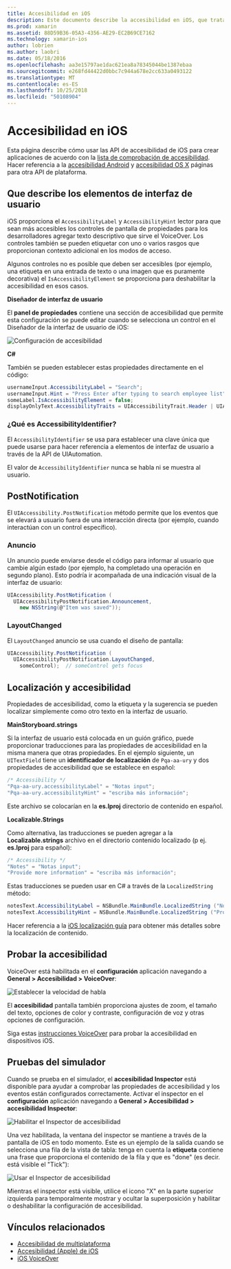 ```yaml
---
title: Accesibilidad en iOS
description: Este documento describe la accesibilidad en iOS, que tratan diversas propiedades y características que pueden usarse para hacer que su aplicación puede usar tantos usuarios como sea posible.
ms.prod: xamarin
ms.assetid: 88D59B36-05A3-4356-AE29-EC2B69CE7162
ms.technology: xamarin-ios
author: lobrien
ms.author: laobri
ms.date: 05/18/2016
ms.openlocfilehash: aa3e15797ae1dac621ea8a78345044be1387ebaa
ms.sourcegitcommit: e268fd44422d0bbc7c944a678e2cc633a0493122
ms.translationtype: MT
ms.contentlocale: es-ES
ms.lasthandoff: 10/25/2018
ms.locfileid: "50108904"
---
```

# <a name="accessibility-on-ios"></a>Accesibilidad en iOS

Esta página describe cómo usar las API de accesibilidad de iOS para crear aplicaciones de acuerdo con la [lista de comprobación de accesibilidad](~/cross-platform/app-fundamentals/accessibility.md).
Hacer referencia a la [accesibilidad Android](~/android/app-fundamentals/accessibility.md) y [accesibilidad OS X](~/mac/app-fundamentals/accessibility.md) páginas para otra API de plataforma.

## <a name="describing-ui-elements"></a>Que describe los elementos de interfaz de usuario

iOS proporciona el `AccessibilityLabel` y `AccessibilityHint` lector para que sean más accesibles los controles de pantalla de propiedades para los desarrolladores agregar texto descriptivo que sirve el VoiceOver. Los controles también se pueden etiquetar con uno o varios rasgos que proporcionan contexto adicional en los modos de acceso.

Algunos controles no es posible que deben ser accesibles (por ejemplo, una etiqueta en una entrada de texto o una imagen que es puramente decorativa) el `IsAccessibilityElement` se proporciona para deshabilitar la accesibilidad en esos casos.

**Diseñador de interfaz de usuario**

El **panel de propiedades** contiene una sección de accesibilidad que permite esta configuración se puede editar cuando se selecciona un control en el Diseñador de la interfaz de usuario de iOS:

![](accessibility-images/ios-designer-sml.png "Configuración de accesibilidad")

**C#**

También se pueden establecer estas propiedades directamente en el código:

```csharp
usernameInput.AccessibilityLabel = "Search";
usernameInput.Hint = "Press Enter after typing to search employee list";
someLabel.IsAccessibilityElement = false;
displayOnlyText.AccessibilityTraits = UIAccessibilityTrait.Header | UIAccessibilityTrait.Selected;
```

### <a name="what-is-accessibilityidentifier"></a>¿Qué es AccessibilityIdentifier?

El `AccessibilityIdentifier` se usa para establecer una clave única que puede usarse para hacer referencia a elementos de interfaz de usuario a través de la API de UIAutomation.

El valor de `AccessibilityIdentifier` nunca se habla ni se muestra al usuario.

<a name="postnotification" />

## <a name="postnotification"></a>PostNotification

El `UIAccessibility.PostNotification` método permite que los eventos que se elevará a usuario fuera de una interacción directa (por ejemplo, cuando interactúan con un control específico).

### <a name="announcement"></a>Anuncio

Un anuncio puede enviarse desde el código para informar al usuario que cambie algún estado (por ejemplo, ha completado una operación en segundo plano). Esto podría ir acompañada de una indicación visual de la interfaz de usuario:

```csharp
UIAccessibility.PostNotification (
  UIAccessibilityPostNotification.Announcement,
    new NSString(@"Item was saved"));
```

### <a name="layoutchanged"></a>LayoutChanged

El `LayoutChanged` anuncio se usa cuando el diseño de pantalla:

```csharp
UIAccessibility.PostNotification (
  UIAccessibilityPostNotification.LayoutChanged,
    someControl);  // someControl gets focus
```


## <a name="accessibility-and-localization"></a>Localización y accesibilidad

Propiedades de accesibilidad, como la etiqueta y la sugerencia se pueden localizar simplemente como otro texto en la interfaz de usuario.

**MainStoryboard.strings**

Si la interfaz de usuario está colocada en un guión gráfico, puede proporcionar traducciones para las propiedades de accesibilidad en la misma manera que otras propiedades. En el ejemplo siguiente, un `UITextField` tiene un **identificador de localización** de `Pqa-aa-ury` y dos propiedades de accesibilidad que se establece en español:

```csharp
/* Accessibility */
"Pqa-aa-ury.accessibilityLabel" = "Notas input";
"Pqa-aa-ury.accessibilityHint" = "escriba más información";
```

Este archivo se colocarían en la **es.lproj** directorio de contenido en español.

**Localizable.Strings**

Como alternativa, las traducciones se pueden agregar a la **Localizable.strings** archivo en el directorio contenido localizado (p ej. **es.lproj** para español):

```csharp
/* Accessibility */
"Notes" = "Notas input";
"Provide more information" = "escriba más información";
```

Estas traducciones se pueden usar en C# a través de la `LocalizedString` método:

```csharp
notesText.AccessibilityLabel = NSBundle.MainBundle.LocalizedString ("Notes", "");
notesText.AccessibilityHint = NSBundle.MainBundle.LocalizedString ("Provide more information", "");
```

Hacer referencia a la [iOS localización guía](~/ios/app-fundamentals/localization/index.md) para obtener más detalles sobre la localización de contenido.

<a name="testing" />

## <a name="testing-accessibility"></a>Probar la accesibilidad

VoiceOver está habilitada en el **configuración** aplicación navegando a **General > Accesibilidad > VoiceOver**:

![](accessibility-images/settings-sml.png "Establecer la velocidad de habla")

El **accesibilidad** pantalla también proporciona ajustes de zoom, el tamaño del texto, opciones de color y contraste, configuración de voz y otras opciones de configuración.

Siga estas [instrucciones VoiceOver](https://developer.apple.com/library/ios/technotes/TestingAccessibilityOfiOSApps/TestAccessibilityonYourDevicewithVoiceOver/TestAccessibilityonYourDevicewithVoiceOver.html) para probar la accesibilidad en dispositivos iOS.


## <a name="simulator-testing"></a>Pruebas del simulador

Cuando se prueba en el simulador, el **accesibilidad Inspector** está disponible para ayudar a comprobar las propiedades de accesibilidad y los eventos están configurados correctamente. Activar el inspector en el **configuración** aplicación navegando a **General > Accesibilidad > accesibilidad Inspector**:

![](accessibility-images/settings-inspector-sml.png "Habilitar el Inspector de accesibilidad")

Una vez habilitada, la ventana del inspector se mantiene a través de la pantalla de iOS en todo momento.
Este es un ejemplo de la salida cuando se selecciona una fila de la vista de tabla: tenga en cuenta la **etiqueta** contiene una frase que proporciona el contenido de la fila y que es "done" (es decir. está visible el "Tick"):

![](accessibility-images/tableview-a11y-sml.png "Usar el Inspector de accesibilidad")

Mientras el inspector está visible, utilice el icono "X" en la parte superior izquierda para temporalmente mostrar y ocultar la superposición y habilitar o deshabilitar la configuración de accesibilidad.



## <a name="related-links"></a>Vínculos relacionados

- [Accesibilidad de multiplataforma](~/cross-platform/app-fundamentals/accessibility.md)
- [Accesibilidad (Apple) de iOS](https://developer.apple.com/library/ios/documentation/UserExperience/Conceptual/iPhoneAccessibility/Accessibility_on_iPhone/Accessibility_on_iPhone.html)
- [iOS VoiceOver](http://www.apple.com/accessibility/ios/voiceover/)

